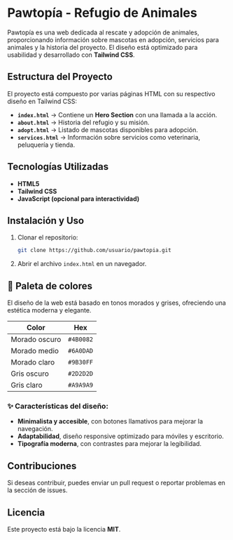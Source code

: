 # Pawtopía - Refugio de Animales

Pawtopía es una web dedicada al rescate y adopción de animales, proporcionando información sobre mascotas en adopción, servicios para animales y la historia del proyecto. El diseño está optimizado para usabilidad y desarrollado con **Tailwind CSS**.

## Estructura del Proyecto

El proyecto está compuesto por varias páginas HTML con su respectivo diseño en Tailwind CSS:

- **`index.html`** → Contiene un **Hero Section** con una llamada a la acción.
- **`about.html`** → Historia del refugio y su misión.
- **`adopt.html`** → Listado de mascotas disponibles para adopción.
- **`services.html`** → Información sobre servicios como veterinaria, peluquería y tienda.

## Tecnologías Utilizadas

- **HTML5**
- **Tailwind CSS**
- **JavaScript (opcional para interactividad)**

## Instalación y Uso

1. Clonar el repositorio:
   ```sh
   git clone https://github.com/usuario/pawtopia.git
   ```
2. Abrir el archivo `index.html` en un navegador.

## 🎨 Paleta de colores  
El diseño de la web está basado en tonos morados y grises, ofreciendo una estética moderna y elegante.  

|     Color    |    Hex    |
|--------------|-----------|
| Morado oscuro| `#4B0082` |
| Morado medio | `#6A0DAD` |
| Morado claro | `#9B30FF` |
| Gris oscuro  | `#2D2D2D` |
| Gris claro   | `#A9A9A9` |

### ✨ Características del diseño:  
- **Minimalista y accesible**, con botones llamativos para mejorar la navegación.  
- **Adaptabilidad**, diseño responsive optimizado para móviles y escritorio.  
- **Tipografía moderna**, con contrastes para mejorar la legibilidad.  

## Contribuciones

Si deseas contribuir, puedes enviar un pull request o reportar problemas en la sección de issues.

## Licencia

Este proyecto está bajo la licencia **MIT**.

